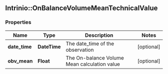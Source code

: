 ## Intrinio::OnBalanceVolumeMeanTechnicalValue

### Properties
Name | Type | Description | Notes
------------ | ------------- | ------------- | -------------
**date_time** | **DateTime** | The date_time of the observation | [optional] 
**obv_mean** | **Float** | The On-balance Volume Mean calculation value | [optional] 


